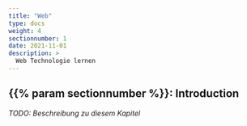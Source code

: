 ```yaml
---
title: "Web"
type: docs
weight: 4
sectionnumber: 1
date: 2021-11-01
description: >
  Web Technologie lernen
---
```


## {{% param sectionnumber %}}: Introduction

_TODO: Beschreibung zu diesem Kapitel_
